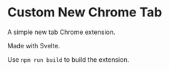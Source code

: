 # Custom New Chrome Tab

A simple new tab Chrome extension. 

Made with Svelte.

Use `npm run build` to build the extension.
